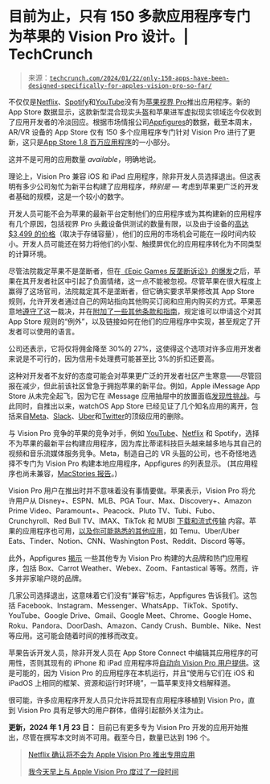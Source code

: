 <!--yml

category: 未分类

日期：2024-05-27 15:00:26

-->

# 目前为止，只有 150 多款应用程序专门为苹果的 Vision Pro 设计。| TechCrunch

> 来源：[`techcrunch.com/2024/01/22/only-150-apps-have-been-designed-specifically-for-apples-vision-pro-so-far/`](https://techcrunch.com/2024/01/22/only-150-apps-have-been-designed-specifically-for-apples-vision-pro-so-far/)

不仅仅是[Netflix](https://techcrunch.com/2024/01/18/netflix-confirms-it-wont-have-a-dedicated-app-for-the-apple-vision-pro/)、[Spotify](https://www.bloomberg.com/news/articles/2024-01-18/youtube-and-spotify-join-netflix-in-not-launching-apple-vision-pro-apps)和[YouTube](https://techcrunch.com/2024/01/19/youtube-and-other-apps-missing-from-apple-vision-pro-launch/)没有为[苹果视界 Pro](https://techcrunch.com/2024/01/19/i-spent-the-morning-with-the-apple-vision-pro/)推出应用程序。新的 App Store 数据显示，这款新型混合现实头盔和苹果进军虚拟现实领域迄今仅收到了应用开发者的冷淡回应。根据市场情报公司[Appfigures](http://appfigures.com)的数据，截至本周末，AR/VR 设备的 App Store 仅有 150 多个应用程序专门针对 Vision Pro 进行了更新，这只是[App Store 1.8 百万应用程序](https://www.apple.com/app-store/)的一小部分。

这并不是可用的应用数量 *available*，明确地说。

理论上，Vision Pro 兼容 iOS 和 iPad 应用程序，除非开发人员选择退出。但这表明有多少公司匆忙为新平台构建了应用程序，*特别是* — 考虑到苹果更广泛的开发者基础的规模，这是一个较小的数字。

开发人员可能不会为苹果的最新平台定制他们的应用程序或为其构建新的应用程序有几个原因，包括视界 Pro 头戴设备供测试的数量有限，以及由于设备的[高达 $3,499 的价格](https://www.apple.com/shop/buy-vision/apple-vision-pro)（取决于存储容量），他们的应用的市场机会可能在一段时间内较小。开发人员可能还在努力将他们的小型、触摸屏优化的应用程序转化为不同类型的计算环境。

尽管法院裁定苹果不是垄断者，但在[《Epic Games 反垄断诉讼》的爆发](https://techcrunch.com/2024/01/16/supreme-court-declines-to-hear-apple-epic-antitrust-case-meaning-developers-can-point-customers-to-the-web/)之后，苹果在其开发者社区中引起了负面情绪，这一点不能被忽视。尽管苹果在很大程度上赢得了这场官司，法院裁定其不是垄断者，但它确实要求苹果修改其 App Store 规则，允许开发者通过自己的网站指向其他购买订阅和应用内购买的方式。苹果恶意地[遵守了](https://techcrunch.com/2024/01/17/epic-plans-to-contest-apples-bad-faith-compliance-with-court-ruling-over-app-store/)这一裁决，并在[附加了一些其他条款和指南](https://techcrunch.com/2024/01/18/apple-excludes-video-and-news-partners-from-new-app-store-rules-around-external-payments/)，规定谁可以申请这个对其 App Store 规则的“例外”，以及链接如何在他们的应用程序中实现，甚至规定了开发者可以使用的语言。

公司还表示，它将仅将佣金降至 30%的 27%，这使得这个选项对许多应用开发者来说是不可行的，因为信用卡处理费可能甚至比 3%的折扣还要高。

这种对开发者不友好的态度可能会对苹果更广泛的开发者社区产生寒意——尽管回报在减少，但此前该社区曾急于拥抱苹果的新平台。例如，Apple iMessage App Store 从未完全起飞，因为它在 iMessage 应用抽屉中的放置面临[发现性挑战](https://www.macstories.net/linked/the-imessage-app-stores-discoverability-problems/)。与此同时，自推出以来，watchOS App Store 已经见证了几个知名应用的离开，包括来自[Meta](https://techcrunch.com/2023/05/11/meta-killing-messenger-app-apple-watch-may-31/)、[Slack](https://www.techradar.com/news/slack-is-dropping-its-apple-watch-app-but-youll-still-get-messages-to-your-wrist)、[Uber](https://mashable.com/article/uber-apple-watch-discontinued)和[Twitter](https://techcrunch.com/2017/09/27/twitters-apple-watch-app-has-disappeared/)的顶级应用的删除。

与 Vision Pro 竞争的苹果的竞争对手，例如 [YouTube](https://techcrunch.com/2024/01/19/youtube-and-other-apps-missing-from-apple-vision-pro-launch/)、[Netflix](https://techcrunch.com/2024/01/18/netflix-confirms-it-wont-have-a-dedicated-app-for-the-apple-vision-pro/) 和 Spotify，选择不为苹果的最新平台构建应用程序，因为库比蒂诺科技巨头越来越多地与其自己的视频和音乐流媒体服务竞争。Meta，制造自己的 VR 头盔的公司，也不奇怪地选择不专门为 Vision Pro 构建本地应用程序，Appfigures 的列表显示。 (其应用程序也尚未兼容，[MacStories 报告](https://www.macstories.net/news/a-survey-of-popular-apps-currently-compatible-with-apple-vision-pro/)。)

Vision Pro 用户在推出时并不意味着没有事情要做。苹果表示，Vision Pro 将允许用户从 Disney+、ESPN、MLB、PGA Tour、Max、Discovery+、Amazon Prime Video、Paramount+、Peacock、Pluto TV、Tubi、Fubo、Crunchyroll、Red Bull TV、IMAX、TikTok 和 MUBI [下载和流式传输](https://techcrunch.com/2024/01/16/apple-vision-pro-to-launch-with-150-3d-movies-immersive-films-and-series-disney-max-and-more/) 内容。苹果的应用程序也可用，[以及你可能熟悉的其他应用](https://www.macstories.net/news/a-survey-of-popular-apps-currently-compatible-with-apple-vision-pro/)，如 Temu、Uber/Uber Eats、Tinder、Notion、CNN、Washington Post、Reddit、Discord 等等。

此外，Appfigures [揭示](https://docs.google.com/spreadsheets/d/1Kbkm_jPdgV2qwhoRFIufCass8u2k-h4Xxuj0r7tXYZo/edit#gid=0) 一些其他专为 Vision Pro 构建的大品牌和热门应用程序，包括 Box、Carrot Weather、Webex、Zoom、Fantastical 等等。然而，许多并非家喻户晓的品牌。

几家公司选择退出，这意味着它们没有“兼容”标志，Appfigures 告诉我们。这包括 Facebook、Instagram、Messenger、WhatsApp、TikTok、Spotify、YouTube、Google Drive、Gmail、Google Meet、Chrome、Google Home、Roku、Pandora、DoorDash、Amazon、Candy Crush、Bumble、Nike、Nest 等应用。这可能会随着时间的推移而改变。

苹果告诉开发人员，除非开发人员在 App Store Connect 中编辑其应用程序的可用性，否则其现有的 iPhone 和 iPad 应用程序将[自动向 Vision Pro 用户提供](https://developer.apple.com/help/app-store-connect/manage-your-apps-availability/manage-availability-of-iphone-and-ipad-apps-on-apple-vision-pro/)。这是可能的，因为 Vision Pro 的应用程序在本机运行，并且“使用与它们在 iOS 和 iPadOS 上相同的框架、资源和运行时环境”，一篇苹果支持文档解释道。

很可能，许多应用程序开发人员只允许将其现有应用程序移植到 Vision Pro，直到 Vision Pro 具有足够大的用户群体，值得引起额外关注为止。

**更新，2024 年 1 月 23 日：** 目前已有更多专为 Vision Pro 开发的应用开始推出，尽管在撰写本文时尚不可用。截至今日，数量已达到 196 个。

> [Netflix 确认将不会为 Apple Vision Pro 推出专用应用](https://techcrunch.com/2024/01/18/netflix-confirms-it-wont-have-a-dedicated-app-for-the-apple-vision-pro/)
> 
> [我今天早上与 Apple Vision Pro 度过了一段时间](https://techcrunch.com/2024/01/19/i-spent-the-morning-with-the-apple-vision-pro/)
